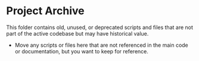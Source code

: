 # Project Archive

This folder contains old, unused, or deprecated scripts and files that are not part of the active codebase but may have historical value.

- Move any scripts or files here that are not referenced in the main code or documentation, but you want to keep for reference.
